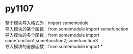 # py1107

整个模块导入格式为：import somemodule  
导入模块的某个函数：from somemodule import somefunction  
导入模块的多个函数：from somemodule import somefunction1,somefunction2,somefunction3  
导入模块的全部函数：from somemodule import *
